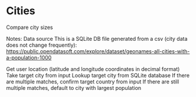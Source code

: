 # Cities
Compare city sizes

Notes:
Data source 
This is a SQLite DB file generated from a csv (city data does not change frequently):
https://public.opendatasoft.com/explore/dataset/geonames-all-cities-with-a-population-1000 

Get user location (latitude and longitude coordinates in decimal format)
Take target city from input
Lookup target city from SQLite database
If there are multiple matches, confirm target country from input
If there are still multiple matches, default to city with largest population
